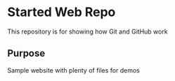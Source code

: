 # Started Web Repo

This repository is for showing how Git and GitHub work

## Purpose

Sample website with plenty of files for demos